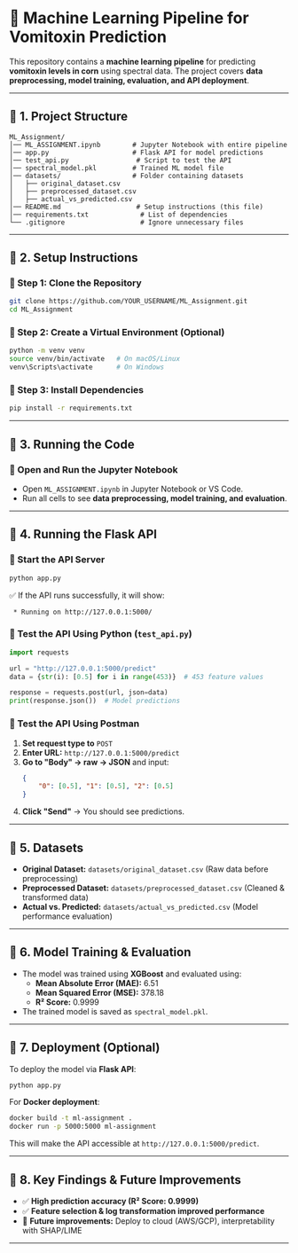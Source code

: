 # 🌽 Machine Learning Pipeline for Vomitoxin Prediction

This repository contains a **machine learning pipeline** for predicting **vomitoxin levels in corn** using spectral data. The project covers **data preprocessing, model training, evaluation, and API deployment**.

---

## 📌 1. Project Structure  
```
ML_Assignment/
│── ML_ASSIGNMENT.ipynb        # Jupyter Notebook with entire pipeline
│── app.py                     # Flask API for model predictions
│── test_api.py                 # Script to test the API
│── spectral_model.pkl         # Trained ML model file
│── datasets/                  # Folder containing datasets
│   ├── original_dataset.csv
│   ├── preprocessed_dataset.csv
│   ├── actual_vs_predicted.csv
│── README.md                   # Setup instructions (this file)
│── requirements.txt             # List of dependencies
└── .gitignore                   # Ignore unnecessary files
```

---

## 📌 2. Setup Instructions  
### 🔹 Step 1: Clone the Repository  
```sh
git clone https://github.com/YOUR_USERNAME/ML_Assignment.git
cd ML_Assignment
```

### 🔹 Step 2: Create a Virtual Environment (Optional)  
```sh
python -m venv venv
source venv/bin/activate   # On macOS/Linux
venv\Scripts\activate      # On Windows
```

### 🔹 Step 3: Install Dependencies  
```sh
pip install -r requirements.txt
```
---

## 📌 3. Running the Code  
### 🔹 Open and Run the Jupyter Notebook  
- Open `ML_ASSIGNMENT.ipynb` in Jupyter Notebook or VS Code.  
- Run all cells to see **data preprocessing, model training, and evaluation**.

---

## 📌 4. Running the Flask API  
### 🔹 Start the API Server  
```sh
python app.py
```
✅ If the API runs successfully, it will show:  
```
 * Running on http://127.0.0.1:5000/
```

### 🔹 Test the API Using Python (`test_api.py`)  
```python
import requests

url = "http://127.0.0.1:5000/predict"
data = {str(i): [0.5] for i in range(453)}  # 453 feature values

response = requests.post(url, json=data)
print(response.json())  # Model predictions
```

### 🔹 Test the API Using Postman  
1. **Set request type to** `POST`  
2. **Enter URL:** `http://127.0.0.1:5000/predict`  
3. **Go to "Body" → raw → JSON** and input:
   ```json
   {
       "0": [0.5], "1": [0.5], "2": [0.5]
   }
   ```
4. **Click "Send"** → You should see predictions.

---

## 📌 5. Datasets  
- **Original Dataset:** `datasets/original_dataset.csv` (Raw data before preprocessing)  
- **Preprocessed Dataset:** `datasets/preprocessed_dataset.csv` (Cleaned & transformed data)  
- **Actual vs. Predicted:** `datasets/actual_vs_predicted.csv` (Model performance evaluation)  

---

## 📌 6. Model Training & Evaluation  
- The model was trained using **XGBoost** and evaluated using:  
  - **Mean Absolute Error (MAE):** 6.51  
  - **Mean Squared Error (MSE):** 378.18  
  - **R² Score:** 0.9999  
- The trained model is saved as `spectral_model.pkl`.  

---

## 📌 7. Deployment (Optional)  
To deploy the model via **Flask API**:
```sh
python app.py
```
For **Docker deployment**:
```sh
docker build -t ml-assignment .
docker run -p 5000:5000 ml-assignment
```
This will make the API accessible at `http://127.0.0.1:5000/predict`.

---

## 📌 8. Key Findings & Future Improvements  
- ✅ **High prediction accuracy (R² Score: 0.9999)**  
- ✅ **Feature selection & log transformation improved performance**  
- 🔹 **Future improvements:** Deploy to cloud (AWS/GCP), interpretability with SHAP/LIME  

---

